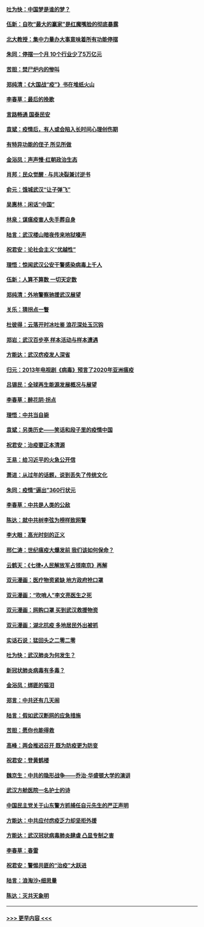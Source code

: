 #### [吐为快：中国梦是谁的梦？](../pages/nsc993/n11906564.md?t=03012202) 
#### [伍新：自吹“最大的赢家”是红魔嘴脸的彻底暴露](../pages/nsc993/n11906407.md?t=03012202) 
#### [北大教授：集中力量办大事意味着所有功能停摆](../pages/nsc993/n11904800.md?t=03012202) 
#### [朱同：停摆一个月 10个行业少了5万亿元](../pages/nsc993/n11904498.md?t=03012202) 
#### [苦胆：焚尸炉内的惨叫](../pages/nsc993/n11904479.md?t=03012202) 
#### [郑纯清：《大国战“疫”》书在堆纸火山](../pages/nsc993/n11904450.md?t=03012202) 
#### [李春草：最后的挽歌](../pages/nsc993/n11904441.md?t=03012202) 
#### [言路畅通 国泰民安](../pages/nsc993/n11904222.md?t=03012202) 
#### [袁斌：疫情后，有人或会陷入长时间心理创伤期](../pages/nsc993/n11901514.md?t=03012202) 
#### [有特异功能的侄子 所见所做](../pages/nsc993/n11901154.md?t=03012202) 
#### [金浴凤：声声慢‧红朝政治生态](../pages/nsc993/n11899553.md?t=03012202) 
#### [肖邦：民众觉醒 · 与共决裂兼讨逆书](../pages/nsc993/n11898435.md?t=03012202) 
#### [俞元：饿城武汉“让子弹飞”](../pages/nsc993/n11898344.md?t=03012202) 
#### [吴惠林：闲话“中国”](../pages/nsc993/n11898182.md?t=03012202) 
#### [林泉：谋瘟疫害人失手葬自身](../pages/nsc993/n11897892.md?t=03012202) 
#### [陆言：武汉楼山暗夜传来地狱嚎声](../pages/nsc993/n11897033.md?t=03012202) 
#### [祝君安：论社会主义“优越性”](../pages/nsc993/n11897005.md?t=03012202) 
#### [理悟：惊闻武汉公安干警感染病毒上千人](../pages/nsc993/n11896947.md?t=03012202) 
#### [伍新：人算不算数 一切天定数](../pages/nsc993/n11893372.md?t=03012202) 
#### [郑纯清：外地警察驰援武汉展望](../pages/nsc993/n11893115.md?t=03012202) 
#### [关乐：猜拐点一瞥](../pages/nsc993/n11893020.md?t=03012202) 
#### [杜彼得：云落开时冰吐鉴 浪花深处玉沉钩](../pages/nsc993/n11892107.md?t=03012202) 
#### [郑岩：武汉百步亭 样本活动与样本遭遇](../pages/nsc993/n11892310.md?t=03012202) 
#### [方能达：武汉疠疫发人深省](../pages/nsc993/n11891376.md?t=03012202) 
#### [归元：2013年电视剧《病毒》预言了2020年亚洲瘟疫](../pages/nsc993/n11891126.md?t=03012202) 
#### [吕锡民：全球再生能源发展概况与展望](../pages/nsc993/n11890613.md?t=03012202) 
#### [李春草：醉花阴·拐点](../pages/nsc993/n11890567.md?t=03012202) 
#### [理悟：中共当自毙](../pages/nsc993/n11890559.md?t=03012202) 
#### [袁斌：另类历史——笑话和段子里的疫情中国](../pages/nsc993/n11889243.md?t=03012202) 
#### [祝君安：治疫要正本清源](../pages/nsc993/n11889085.md?t=03012202) 
#### [王易：给习近平的火急公开信](../pages/nsc993/n11888225.md?t=03012202) 
#### [萧进：从过年的话题，说到丢失了传统文化](../pages/nsc993/n11887732.md?t=03012202) 
#### [朱同：疫情“逼出”360行状元](../pages/nsc993/n11887678.md?t=03012202) 
#### [李春草：中共是人类的公敌](../pages/nsc993/n11887656.md?t=03012202) 
#### [陈达：就中共树李弦为榜样致网警](../pages/nsc993/n11887625.md?t=03012202) 
#### [李大眼：高光时刻的正义](../pages/nsc993/n11887585.md?t=03012202) 
#### [邢仁涛：世纪瘟疫大爆发前 我们该如何保命？](../pages/nsc993/n11887535.md?t=03012202) 
#### [云鹤天：《七律▪人民解放军占领南京》再解](../pages/nsc993/n11887524.md?t=03012202) 
#### [双元漫画：医疗物资紧缺 地方政府抢口罩](../pages/nsc993/n11884744.md?t=03012202) 
#### [双元漫画：“吹哨人”李文亮医生之死](../pages/nsc993/n11884705.md?t=03012202) 
#### [双元漫画：网购口罩 买到武汉救援物资](../pages/nsc993/n11884670.md?t=03012202) 
#### [双元漫画：湖北抗疫 多地居民外出被抓](../pages/nsc993/n11884643.md?t=03012202) 
#### [实话石说：猛回头之二零二零](../pages/nsc993/n11883968.md?t=03012202) 
#### [吐为快：武汉肺炎为何发生？](../pages/nsc993/n11882180.md?t=03012202) 
#### [新冠状肺炎病毒有多毒？](../pages/nsc993/n11881790.md?t=03012202) 
#### [金浴凤：绑匪的猫泪](../pages/nsc993/n11880664.md?t=03012202) 
#### [郑言：中共还有几天闹](../pages/nsc993/n11880645.md?t=03012202) 
#### [陆言：假如武汉断网的应急措施](../pages/nsc993/n11880619.md?t=03012202) 
#### [苦胆：愿你也能得救](../pages/nsc993/n11880601.md?t=03012202) 
#### [高峰：两会推迟召开  既为防疫更为防变](../pages/nsc993/n11879977.md?t=03012202) 
#### [祝君安：登黄鹤楼](../pages/nsc993/n11880583.md?t=03012202) 
#### [魏京生：中共的隐形战争——乔治‧华盛顿大学的演讲](../pages/nsc993/n11879765.md?t=03012202) 
#### [武汉方舱医院一名护士的诗](../pages/nsc993/n11878480.md?t=03012202) 
#### [中国民主党关于山东警方抓捕任自元先生的严正声明](../pages/nsc993/n11877506.md?t=03012202) 
#### [方能达：中共应付疠疫乏力却坚拒外援](../pages/nsc993/n11877497.md?t=03012202) 
#### [方能达：武汉冠状病毒肺炎肆虐 凸显专制之害](../pages/nsc993/n11877475.md?t=03012202) 
#### [李春草：春雷](../pages/nsc993/n11876287.md?t=03012202) 
#### [祝君安：警惕共匪的“治疫”大跃进](../pages/nsc993/n11876084.md?t=03012202) 
#### [陆言：浪淘沙•细思量](../pages/nsc993/n11876071.md?t=03012202) 
#### [陈达：灭共天象明](../pages/nsc993/n11876063.md?t=03012202) 

----
#### [ >>> 更早内容 <<< ](../indexes/nsc993-earlier.md)
